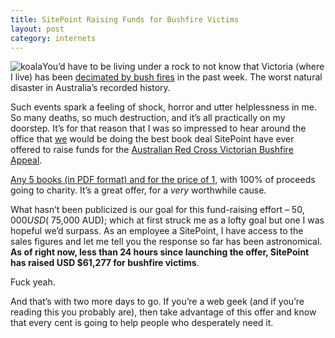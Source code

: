 ```yaml
---
title: SitePoint Raising Funds for Bushfire Victims
layout: post
category: internets
---
```

![koala][1]You’d have to be living under a rock to not know that Victoria (where I live) has been [decimated by bush fires][2] in the past week. The worst natural disaster in Australia’s recorded history. 

Such events spark a feeling of shock, horror and utter helplessness in me. So many deaths, so much destruction, and it’s all practically on my doorstep. It’s for that reason that I was so impressed to hear around the office that [we][3] would be doing the best book deal SitePoint have ever offered to raise funds for the [Australian Red Cross Victorian Bushfire Appeal][4].

[Any 5 books (in PDF format) and for the price of 1][5], with 100% of proceeds going to charity. It’s a great offer, for a *very* worthwhile cause. 

What hasn’t been publicized is our goal for this fund-raising effort – $50,000 USD (~$75,000 AUD); which at first struck me as a lofty goal but one I was hopeful we’d surpass. As an employee a SitePoint, I have access to the sales figures and let me tell you the response so far has been astronomical. **As of right now, less than 24 hours since launching the offer, SitePoint has raised USD $61,277 for bushfire victims**.

Fuck yeah. 

And that’s with two more days to go. If you’re a web geek (and if you’re reading this you probably are), then take advantage of this offer and know that every cent is going to help people who desperately need it.

 [1]: /img/random/koala.jpg
 [2]: http://www.abc.net.au/news/events/bushfires/
 [3]: http://www.sitepoint.com/
 [4]: http://www.redcross.org.au/vic/services_emergencyservices_victorian-bushfires-appeal-2009.htm
 [5]: http://5for1.aws.sitepoint.com/
